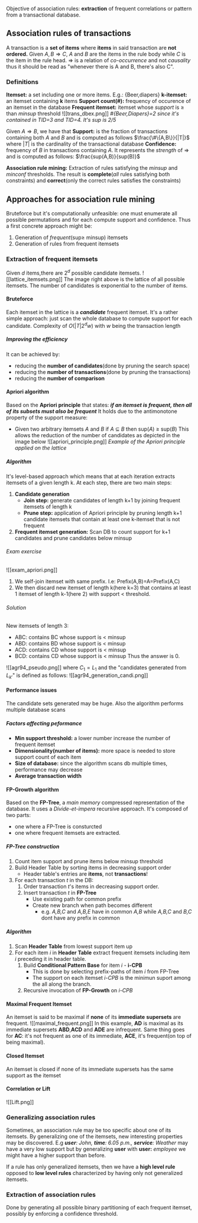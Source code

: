Objective of association rules:  **extraction** of frequent correlations or pattern from a transactional database.

## Association rules of transactions
A transaction is a **set of items** where **items** in said transaction are **not ordered.**
Given $A,B\Rightarrow C$, $A$ and $B$ are the items in the rule body while $C$ is the item in the rule head. $\Rightarrow$ is a relation of *co-occurrence* and not *causality* thus it should be read as "whenever there is A and B, there's also C".

### Definitions
**Itemset:** a set including one or more items. E.g.: {Beer,diapers}
**k-itemset:** an itemset containing **k** items
**Support count(#):** frequency of occurence of an itemset in the database
**Frequent itemset:** itemset whose *support* is $\ge$ than *minsup* threshold
![[trans_dbex.png]]
*#{Beer,Diapers}=2 since it's contained in TID=3 and TID=4. It's sup is 2/5*

Given $A \Rightarrow B$, we have that
**Support:** is the fraction of transactions containing both $A$ and $B$ and is computed as follows $\frac{\#\{A,B\}}{|T|}$   where $|T|$ is the cardinality of the transactional database
**Confidence:** frequency of $B$ in transactions containing $A$. It represents the *strength* of $\Rightarrow$ and is computed as follows: $\frac{sup(A,B)}{sup(B)}$ 

**Association rule mining:** Extraction of rules satisfying the *minsup* and *minconf* thresholds. The result is **complete**(*all* rules satisfying both constraints) and **correct**(only the correct rules satisfies the constraints)

## Approaches for association rule mining
Bruteforce but it's computationally unfeasible: one must enumerate all possible permutations and for each compute support and confidence.
Thus a first concrete approach might be:
1. Generation of *frequent*(sup$\ge$ minsup) itemsets
2. Generation of rules from frequent itemsets

### Extraction of frequent itemsets
Given $d$ items,there are $2^d$ possible candidate itemsets.
![[lattice_itemsets.png]]
The image right above is the lattice of all possible itemsets.
The number of candidates is exponential to the number of items.
#### Bruteforce
Each itemset in the lattice is a ***candidate*** frequent itemset.
It's a rather simple approach: just scan the whole database to compute support for each candidate.
Complexity of $O(|T|2^dw)$ with $w$ being the transaction length

##### Improving the efficiency
It can be achieved by:
- reducing the **number of candidates**(done by pruning the search space)
- reducing the **number of transactions**(done by pruning the transactions)
- reducing the **number of comparison**

#### Apriori algorithm
Based on the **Apriori principle** that states:
***if an itemset is frequent, then all of its subsets must also be frequent*** 
It holds due to the antimonotone property of the support measure:
- Given two arbitrary itemsets $A$ and $B$ if $A$ ⊆ $B$ then sup($A$) ≥ sup($B$)
This allows the reduction of the number of candidates as depicted in the image below
![[apriori_principle.png]]
*Example of the Apriori principle applied on the lattice*

##### Algorithm
It's level-based approach which means  that at each iteration extracts itemsets of a given length k.
At each step, there are two main steps:
1. **Candidate generation**
	- **Join step:** generate candidates of length k+1 by joining frequent itemsets of length k
	- **Prune step:** application of Apriori principle by pruning length k+1 candidate itemsets that contain at least one k-itemset that is not frequent
2. **Frequent itemset generation:** Scan DB to count support for k+1 candidates and prune candidates below minsup

###### Exam exercise
![[exam_apriori.png]]
1. We self-join itemset with same prefix. 
	I.e: Prefix(A,B)=A=Prefix(A,C)
2. We then discard new itemset of length k(here k=3) 
	   that contains at least 1 itemset of length k-1(here 2) with support < threshold. 

###### Solution
New itemsets of length 3:
- ABC: contains BC whose support is < minsup
- ABD: contains BD whose support is < minsup
- ACD: contains CD whose support is < minsup
- BCD: contains CD whose support is < minsup
Thus the answer is 0.

![[agr94_pseudo.png]]
where $C_1=L_1$ and the "candidates generated from $L_{k'}$" is defined as follows:
![[agr94_generation_candi.png]]
#### Performance issues
The candidate sets generated may be huge.
Also the algorithm performs multiple database scans
##### Factors affecting peformance
- **Min support threshold:** a lower number increase the number of frequent itemset
- **Dimensionality(number of items):** more space is needed to store support count of each item
- **Size of database:** since the algorithm scans db multiple times, performance may decrease
- **Average transaction width**

#### FP-Growth algorithm
Based on the **FP-Tree**, a *main memory* compressed representation of the database.
It uses a *Divide-et-impera* recursive approach.
It's composed of two parts:
- one where a FP-Tree is consturcted
- one where frequent itemsets are extracted.

##### FP-Tree construction
1. Count item support and prune items below minsup threshold
2. Build Header Table by sorting items in decreasing support order
	- Header table's entries are **items**, not **transactions**! 
3. For each transaction *t* in the DB:
	1. Order transaction *t*'s items in decreasing support order.
	2. Insert transaction *t* in **FP-Tree**
		- Use existing path for common prefix
		- Create new branch when path becomes different
			- e.g. *A,B,C* and *A,B,E* have in common *A,B* while *A,B,C* and *B,C* dont have any prefix in common

##### Algorithm
1. Scan **Header Table** from lowest support item up
2. For each item *i* in **Header Table** extract frequent itemsets including item *i* preceding it in header table.
	1. Build **Conditional Pattern Base** for item *i* - **i-CPB**
		- This is done by selecting prefix-paths of item *i* from FP-Tree 
		- The support on each itemset *i-CPB* is the minimun suport among the all along the branch.
	1. Recursive invocation of **FP-Growth** on *i-CPB*

#### Maximal Frequent Itemset
An itemset is said to be maximal if **none** of its **immediate** **supersets** are frequent.
![[maximal_frequent.png]]
In this example, **AD** is maximal as its immediate supersets **ABD**,**ACD** and **ADE** are infrequent.
Same thing goes for **AC**: it's not frequent as one of its immediate, **ACE**, it's frequent(on top of being maximal).

#### Closed Itemset
An itemset is closed if none of its immediate supersets has the same support as the itemset

#### Correlation or Lift
![[Lift.png]]
### Generalizing association rules
Sometimes, an association rule may be too specific about one of its itemsets.
By generalizing one of the itemsets, new interesting properties may be discovered.
E.g ***user**: John, **time**: 6.05 p.m., **service**: Weather* may have a very low support but by generalizing **user** with **user:** *employee* we might have a higher support than before.

If a rule has only generalized itemsets, then we have a **high level rule** opposed to **low level rules** characterized by having only not generalized itemsets.

### Extraction of association rules
Done by generating all possible binary partitioning of each frequent itemset, possibly by enforcing a confidence threshold.